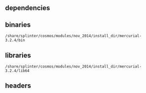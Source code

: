 ## dependencies

## binaries

	/share/splinter/cosmos/modules/nov_2014/install_dir/mercurial-3.2.4/bin

## libraries

	/share/splinter/cosmos/modules/nov_2014/install_dir/mercurial-3.2.4/lib64

## headers

